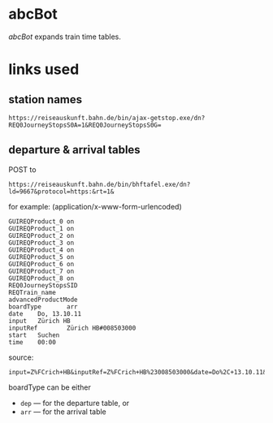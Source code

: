 abcBot
======

_abcBot_ expands train time tables.


links used
==========

station names
-------------

    https://reiseauskunft.bahn.de/bin/ajax-getstop.exe/dn?REQ0JourneyStopsS0A=1&REQ0JourneyStopsS0G=


departure & arrival tables
--------------------------

POST to 

    https://reiseauskunft.bahn.de/bin/bhftafel.exe/dn?ld=9667&protocol=https:&rt=1&

for example: (application/x-www-form-urlencoded)

    GUIREQProduct_0 on
    GUIREQProduct_1 on
    GUIREQProduct_2 on
    GUIREQProduct_3 on
    GUIREQProduct_4 on
    GUIREQProduct_5 on
    GUIREQProduct_6 on
    GUIREQProduct_7 on
    GUIREQProduct_8 on
    REQ0JourneyStopsSID     
    REQTrain_name   
    advancedProductMode     
    boardType       arr
    date    Do, 13.10.11
    input   Zürich HB
    inputRef        Zürich HB#008503000
    start   Suchen
    time    00:00

source:

    input=Z%FCrich+HB&inputRef=Z%FCrich+HB%23008503000&date=Do%2C+13.10.11&time=00%3A00&boardType=arr&REQTrain_name=&advancedProductMode=&GUIREQProduct_0=on&GUIREQProduct_1=on&GUIREQProduct_2=on&GUIREQProduct_3=on&GUIREQProduct_4=on&GUIREQProduct_5=on&GUIREQProduct_6=on&GUIREQProduct_7=on&GUIREQProduct_8=on&start=Suchen


boardType can be either

* `dep` — for the departure table, or
* `arr` — for the arrival table

